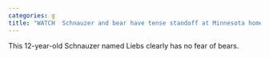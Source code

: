 ```yaml
---
categories: g
title: "WATCH  Schnauzer and bear have tense standoff at Minnesota home"
---
```

This 12-year-old Schnauzer named Liebs clearly has no fear of bears.